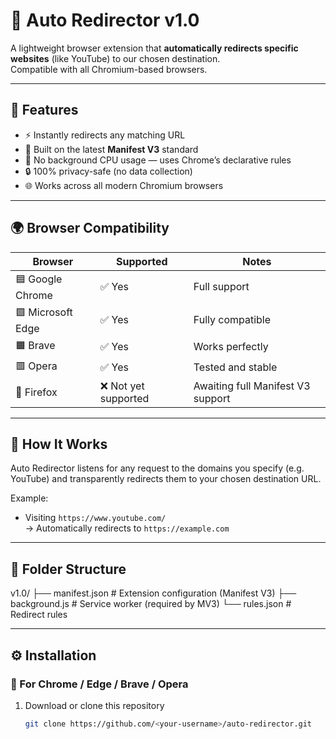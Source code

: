 # 🚀 Auto Redirector v1.0

A lightweight browser extension that **automatically redirects specific websites** (like YouTube) to our chosen destination.  
Compatible with all Chromium-based browsers.

---

## 🧩 Features

- ⚡ Instantly redirects any matching URL  
- 🧱 Built on the latest **Manifest V3** standard  
- 🧠 No background CPU usage — uses Chrome’s declarative rules  
- 🔒 100% privacy-safe (no data collection)  
- 🌐 Works across all modern Chromium browsers

---

## 🌍 Browser Compatibility

| Browser | Supported | Notes |
|----------|------------|-------|
| 🟦 Google Chrome | ✅ Yes | Full support |
| 🟩 Microsoft Edge | ✅ Yes | Fully compatible |
| 🟧 Brave | ✅ Yes | Works perfectly |
| 🟥 Opera | ✅ Yes | Tested and stable |
| 🦊 Firefox | ❌ Not yet supported | Awaiting full Manifest V3 support |

---

## 🧰 How It Works

Auto Redirector listens for any request to the domains you specify (e.g. YouTube) and transparently redirects them to your chosen destination URL.

Example:
- Visiting `https://www.youtube.com/`  
  → Automatically redirects to `https://example.com`

---

## 📁 Folder Structure

v1.0/
├── manifest.json # Extension configuration (Manifest V3)
├── background.js # Service worker (required by MV3)
└── rules.json # Redirect rules

---

## ⚙️ Installation

### 🧭 For Chrome / Edge / Brave / Opera
1. Download or clone this repository  
   ```bash
   git clone https://github.com/<your-username>/auto-redirector.git
